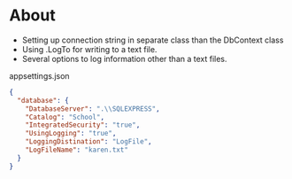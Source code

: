 ﻿# About

- Setting up connection string in separate class than the DbContext class
- Using .LogTo for writing to a text file.
- Several options to log information other than a text files.



appsettings.json

```json
{
  "database": {
    "DatabaseServer": ".\\SQLEXPRESS",
    "Catalog": "School",
    "IntegratedSecurity": "true",
    "UsingLogging": "true",
    "LoggingDistination": "LogFile",
    "LogFileName": "karen.txt" 
  }
}
```

